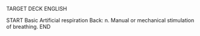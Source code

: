 TARGET DECK
ENGLISH

START
Basic
Artificial respiration
Back: n. Manual or mechanical stimulation of breathing.
END
